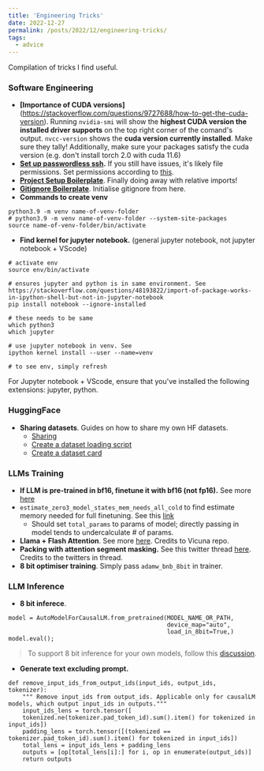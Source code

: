 ```yaml
---
title: 'Engineering Tricks'
date: 2022-12-27
permalink: /posts/2022/12/engineering-tricks/
tags:
  - advice
---
```

Compilation of tricks I find useful.

### Software Engineering
- **[Importance of CUDA versions]**(https://stackoverflow.com/questions/9727688/how-to-get-the-cuda-version). Running `nvidia-smi` will show the **highest CUDA version the installed driver supports** on the top right corner of the comand's output. `nvcc-version` shows the **cuda version currently installed**. Make sure they tally! Additionally, make sure your packages satisfy the cuda version (e.g. don't install torch 2.0 with cuda 11.6)
- **[Set up passwordless ssh](https://linuxize.com/post/how-to-setup-passwordless-ssh-login/).** If you still have issues, it's likely file permissions. Set permissions according to [this](https://superuser.com/questions/215504/permissions-on-private-key-in-ssh-folder).
- **[Project Setup Boilerplate](https://goodresearch.dev/setup.html)**. Finally doing away with relative imports!
- **[Gitignore Boilerplate](https://github.com/github/gitignore/blob/main/Python.gitignore)**. Initialise gitignore from here.
- **Commands to create venv**

```
python3.9 -m venv name-of-venv-folder
# python3.9 -m venv name-of-venv-folder --system-site-packages  
source name-of-venv-folder/bin/activate
```

- **Find kernel for jupyter notebook.** (general jupyter notebook, not jupyter notebook + VScode) 

```
# activate env
source env/bin/activate

# ensures jupyter and python is in same environment. See https://stackoverflow.com/questions/48193822/import-of-package-works-in-ipython-shell-but-not-in-jupyter-notebook
pip install notebook --ignore-installed  

# these needs to be same
which python3
which jupyter

# use jupyter notebook in venv. See
ipython kernel install --user --name=venv

# to see env, simply refresh
```

For Jupyter notebook + VScode, ensure that you've installed the following extensions: jupyter, python.

### HuggingFace
- **Sharing datasets**. Guides on how to share my own HF datasets.
  - [Sharing](https://huggingface.co/docs/datasets/share)
  - [Create a dataset loading script](https://huggingface.co/docs/datasets/dataset_script#create-a-dataset-loading-script)
  - [Create a dataset card](https://huggingface.co/docs/datasets/dataset_card) 

### LLMs Training
- **If LLM is pre-trained in bf16, finetune it with bf16 (not fp16).** See more [here](https://huggingface.co/docs/transformers/v4.13.0/en/performance#bf16)
- `estimate_zero3_model_states_mem_needs_all_cold` to find estimate memory needed for full finetuning. See this [link](https://huggingface.co/docs/transformers/main_classes/deepspeed#memory-requirements) 
  - Should set `total_params` to params of model; directly passing in model tends to undercalculate # of params.
- **Llama + Flash Attention**. See more [here](https://github.com/lm-sys/FastChat/blob/main/fastchat/train/train_mem.py). Credits to Vicuna repo.
- **Packing with attention segment masking.** See this twitter thread [here](https://twitter.com/agihippo/status/1645798187339505666). Credits to the twitters in thread.
- **8 bit optimiser training**. Simply pass `adamw_bnb_8bit` in trainer.

### LLM Inference
- **8 bit inferece**. 

```
model = AutoModelForCausalLM.from_pretrained(MODEL_NAME_OR_PATH,
                                             device_map="auto",
                                             load_in_8bit=True,)
model.eval();
```

> To support 8 bit inference for your own models, follow this [discussion](https://github.com/huggingface/transformers/issues/22488). 

- **Generate text excluding prompt.**

```
def remove_input_ids_from_output_ids(input_ids, output_ids, tokenizer):
    """ Remove input_ids from output_ids. Applicable only for causalLM models, which output input_ids in outputs."""
    input_ids_lens = torch.tensor([
    tokenized.ne(tokenizer.pad_token_id).sum().item() for tokenized in input_ids])
    padding_lens = torch.tensor([(tokenized == tokenizer.pad_token_id).sum().item() for tokenized in input_ids])
    total_lens = input_ids_lens + padding_lens
    outputs = [op[total_lens[i]:] for i, op in enumerate(output_ids)]
    return outputs
```

